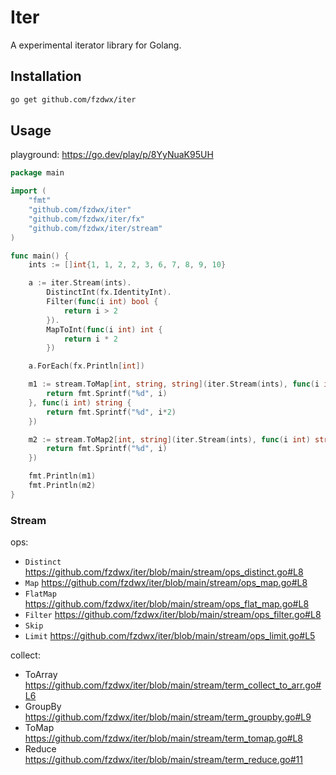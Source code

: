 # Iter

A experimental iterator library for Golang.

## Installation

```bash
go get github.com/fzdwx/iter
```

## Usage

playground: https://go.dev/play/p/8YyNuaK95UH

```go
package main

import (
	"fmt"
	"github.com/fzdwx/iter"
	"github.com/fzdwx/iter/fx"
	"github.com/fzdwx/iter/stream"
)

func main() {
	ints := []int{1, 1, 2, 2, 3, 6, 7, 8, 9, 10}

	a := iter.Stream(ints).
		DistinctInt(fx.IdentityInt).
		Filter(func(i int) bool {
			return i > 2
		}).
		MapToInt(func(i int) int {
			return i * 2
		})

	a.ForEach(fx.Println[int])

	m1 := stream.ToMap[int, string, string](iter.Stream(ints), func(i int) string {
		return fmt.Sprintf("%d", i)
	}, func(i int) string {
		return fmt.Sprintf("%d", i*2)
	})

	m2 := stream.ToMap2[int, string](iter.Stream(ints), func(i int) string {
		return fmt.Sprintf("%d", i)
	})

	fmt.Println(m1)
	fmt.Println(m2)
}

```

### Stream

ops:

- `Distinct` https://github.com/fzdwx/iter/blob/main/stream/ops_distinct.go#L8
- `Map` https://github.com/fzdwx/iter/blob/main/stream/ops_map.go#L8
- `FlatMap` https://github.com/fzdwx/iter/blob/main/stream/ops_flat_map.go#L8
- `Filter` https://github.com/fzdwx/iter/blob/main/stream/ops_filter.go#L8
- `Skip`
- `Limit` https://github.com/fzdwx/iter/blob/main/stream/ops_limit.go#L5

collect:

- ToArray https://github.com/fzdwx/iter/blob/main/stream/term_collect_to_arr.go#L6
- GroupBy https://github.com/fzdwx/iter/blob/main/stream/term_groupby.go#L9
- ToMap  https://github.com/fzdwx/iter/blob/main/stream/term_tomap.go#L8
- Reduce https://github.com/fzdwx/iter/blob/main/stream/term_reduce.go#11
